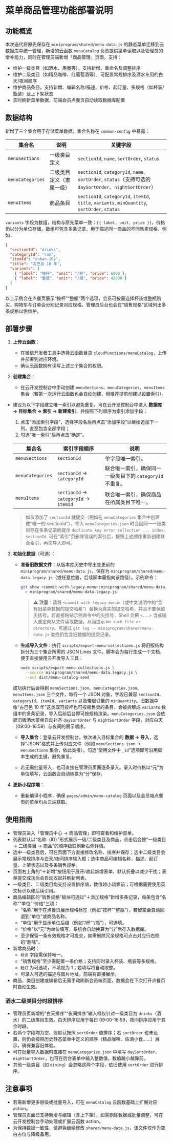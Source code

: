 # 菜单商品管理功能部署说明

## 功能概览

本次迭代将原先保存在 `miniprogram/shared/menu-data.js` 的静态菜单迁移到云数据库中统一管理，新增的云函数 `menuCatalog` 负责提供菜单读取以及管理员的增补能力，同时在管理员端新增「商品管理」页面，支持：

- 维护一级类目（如酒水、用餐等），支持新增、重命名及调整排序
- 维护二级类目（如精品咖啡、红葡萄酒等），可配置常规排序及酒水专用的白天/夜间顺序
- 维护商品条目，支持新增、编辑名称/描述、价格、起订量、多规格（如杯装/瓶装）及上下架状态
- 实时刷新菜单数据，前端会员点餐页自动读取数据库配置

## 数据结构

新增了三个集合用于存储菜单数据，集合名称在 `common-config` 中暴露：

| 集合名            | 说明                     | 关键字段 |
| ----------------- | ------------------------ | -------- |
| `menuSections`    | 一级类目定义             | `sectionId`, `name`, `sortOrder`, `status` |
| `menuCategories`  | 二级类目定义（隶属一级） | `sectionId`, `categoryId`, `name`, `sortOrder`, `status`（支持可选的 `daySortOrder`、`nightSortOrder`） |
| `menuItems`       | 商品条目                 | `sectionId`, `categoryId`, `itemId`, `title`, `variants`, `minQuantity`, `sortOrder`, `status` |

`variants` 字段为数组，结构与原先菜单一致：`[{ label, unit, price }]`，价格仍以分为单位存储。数组可包含多条记录，用于描述同一商品的不同售卖规格，例如：

```json
{
  "sectionId": "drinks",
  "categoryId": "rum",
  "itemId": "cuban-10y",
  "title": "古巴邑 10 年",
  "variants": [
    { "label": "按杯", "unit": "/杯", "price": 6800 },
    { "label": "整瓶", "unit": "/瓶", "price": 42800 }
  ]
}
```

以上示例会在点餐页展示“按杯”“整瓶”两个选项，会员可按需选择杯装或整瓶购买，购物车与订单会分别记录对应规格。管理员后台也会在“销售规格”区域列出多条规格以供维护。

## 部署步骤

1. **上传云函数**：
   - 在微信开发者工具中选择云函数目录 `cloudfunctions/menuCatalog`，上传并部署到对应环境。
   - 确认云函数拥有读写上述三个集合的权限。

2. **创建集合**：
   - 在云开发控制台中手动创建 `menuSections`、`menuCategories`、`menuItems` 集合（若第一次运行云函数也会自动创建，但推荐提前创建以设置索引）。
  - 建议为以下字段建立唯一索引以避免重复，可在云开发控制台中进入 **数据库 → 目标集合 → 索引 → 新建索引**，并按照下列顺序为索引添加字段：
    1. 点击“添加索引字段”，选择字段名后再点击“添加字段”以继续追加下一列，直至包含全部字段；
    2. 勾选“唯一索引”后再点击“确定”。

    | 集合名 | 索引字段顺序 | 说明 |
    | --- | --- | --- |
    | `menuSections` | `sectionId` | 单字段唯一索引。 |
    | `menuCategories` | `sectionId` → `categoryId` | 联合唯一索引，确保同一一级类目下的 `categoryId` 不重复。 |
    | `menuItems` | `sectionId` → `categoryId` → `itemId` | 联合唯一索引，确保商品在所属类目下唯一。 |

    > 如仅添加了 `sectionId` 就提交（例如在 `menuCategories` 集合中创建成“唯一的 sectionId”），导入 `menuCategories.json` 时会因同一一级类目存在多条记录而提示 `duplicate key error collection ... index: sectionId`. 可在“索引”页删除错误的索引后，按照上述顺序重新创建联合索引，再次导入即可。

3. **初始化数据**（可选）：
   - **准备旧数据文件**：从版本库历史中导出变更前的 `miniprogram/shared/menu-data.js`，保存为 `miniprogram/shared/menu-data.legacy.js`（或任意位置，后续脚本需指向该路径）。示例命令：

     ```bash
     git show <commit-with-legacy-menu>:miniprogram/shared/menu-data.js \
       > miniprogram/shared/menu-data.legacy.js
     ```

     > ⚠️ **注意**：请将 `<commit-with-legacy-menu>`（或中文说明中的“含有旧菜单数据的提交哈希”）替换为真实的提交哈希，并且不要保留尖括号。若直接粘贴示例命令中的尖括号，Shell 会把 `<...>` 当成输入重定向从文件读取数据，从而提示 `No such file or directory`。可通过 `git log -- miniprogram/shared/menu-data.js` 查找仍包含旧数据的提交记录。

   - **生成导入文件**：执行 `scripts/export-menu-collections.js` 将旧版结构拆分为三个集合所需的 JSON Lines 文件。脚本会为每行生成一个文档，便于直接使用云开发导入工具：

     ```bash
     node scripts/export-menu-collections.js \
       --source miniprogram/shared/menu-data.legacy.js \
       --out dist/menu-catalog-seed
     ```

    成功执行后会得到 `menuSections.json`、`menuCategories.json`、`menuItems.json` 三个文件，每行一个 JSON 对象，字段已兼容 `sectionId`、`categoryId`、`itemId`、`variants` 以及带起订量的 `minQuantity`。旧数据中像“古巴邑 10 年”这类既可按杯也可按瓶售卖的条目，会被拆解成 `variants` 数组中的多条记录，导入后前后台即可按规格渲染。`menuCategories.json` 会依据旧版酒水菜单自动补齐 `daySortOrder` 与 `nightSortOrder` 字段，对应白天（09:00-16:59）与夜间的展示顺序。

   - **导入集合**：登录云开发控制台，依次进入目标集合的 **数据 → 导入**，选择“JSON”格式并上传对应文件（例如 `menuSections.json` → `menuSections` 集合，依此类推）。勾选“使用文件中 `_id`”选项即可沿用脚本生成的主键，避免重复。

   - 若无需批量导入，也可直接在管理员页面逐条录入。录入时价格以“元”为单位填写，云函数会自动转换为“分”保存。

4. **更新小程序端**：
   - 重新编译小程序，确保 `pages/admin/menu-catalog` 页面以及会员端点餐页的菜单均从云端获取。

## 使用指南

- 管理员进入「管理员中心 → 商品管理」即可查看和维护菜单。
- 列表默认以“名称（ID）”形式展示一级/二级类目及商品，点击后会按“一级类目 → 二级类目 → 商品”的顺序级联刷新右侧详情。
- 选中一级类目后，可在页面下方直接修改名称、排序并保存；选中二级类目会展示常规排序与白天/夜间排序输入框；选中商品可编辑名称、描述、起订量、上架状态以及多条销售规格。
- 页面右上角的“＋新增”按钮用于展开/收起新增表单，默认折叠以减少干扰；表单提交成功后会自动收起并刷新列表。
- 一级类目、二级类目均支持设置排序值，数值越小越靠前；可根据需要使用英文标识以便后续引用。
- 商品编辑区的“销售规格”板块可通过“＋添加规格”新增多条记录，每条包含“名称”“单位”“价格”三项：
  - “名称”用于在点餐页展示规格标签（例如“按杯”“整瓶”），若留空会自动回退到“单位”或商品名称。
  - “单位”用于显示单位后缀（例如“/杯”“/瓶”），可选填。
  - “价格”以“元”为单位填写，系统会自动换算为“分”后存入数据库。
  - 至少保留一条有效规格才可提交，如需删除冗余规格可点击对应行右侧的“删除”。
- 新增商品时：
  - `标识` 字段需保持唯一。
  - “销售规格”至少需配置一条价格；支持同时录入杯装、瓶装等多规格。
  - `起订` 为可选项，不填视为 1；若填写将自动取整。
  - 可录入可选的描述与图片地址，前端将直接展示。
- 商品、类目创建或编辑后无需手动刷新会员端页面，数据会在下次打开点餐页时自动生效。

### 酒水二级类目分时段排序

- 管理员页新增的“白天排序”“夜间排序”输入框仅针对一级类目为 `drinks`（酒水）的二级类目生效。白天排序应用于每日 09:00-16:59，夜间排序应用于其余时段。
- 若两个字段均为空，则默认按照 `sortOrder` 值排序；若 `sortOrder` 也未设置，则仍会按照历史静态菜单中定义的顺序（精品咖啡、佐酒小食……）展示，确保兼容旧体验。
- 可在批量导入数据时直接在 `menuCategories.json` 中填写 `daySortOrder`、`nightSortOrder`，也可在后台表单中输入整数值，数值越小越靠前。
- 其他一级类目（如 `dining`）会忽略这两个字段，依旧使用 `sortOrder` 进行排序。

## 注意事项

- 若需新增更多层级或批量导入，可在 `menuCatalog` 云函数基础上扩展对应 action。
- 管理员页面已支持新增与编辑（含上下架），如需删除数据或批量调整，可在云开发控制台手动处理或扩展云函数 action。
- 为保持数据一致性，请避免继续修改 `shared/menu-data.js`，该文件仅作为空白占位与降级备用。
